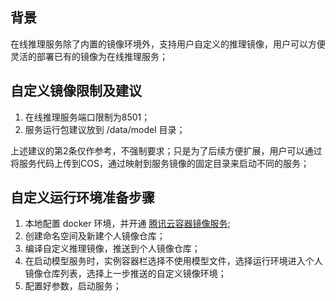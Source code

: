 

## 背景
在线推理服务除了内置的镜像环境外，支持用户自定义的推理镜像，用户可以方便灵活的部署已有的镜像为在线推理服务；

## 自定义镜像限制及建议

1. 在线推理服务端口限制为8501；
2. 服务运行包建议放到 /data/model 目录；

上述建议的第2条仅作参考，不强制要求；只是为了后续方便扩展，用户可以通过将服务代码上传到COS，通过映射到服务镜像的固定目录来启动不同的服务；

## 自定义运行环境准备步骤
1. 本地配置 docker 环境，并开通 [腾讯云容器镜像服务](https://console.cloud.tencent.com/tcr/instance?rid=1);
2. 创建命名空间及新建个人镜像仓库；
3. 编译自定义推理镜像，推送到个人镜像仓库；
4. 在启动模型服务时，实例容器栏选择不使用模型文件，选择运行环境进入个人镜像仓库列表，选择上一步推送的自定义镜像环境；
5. 配置好参数，启动服务；

